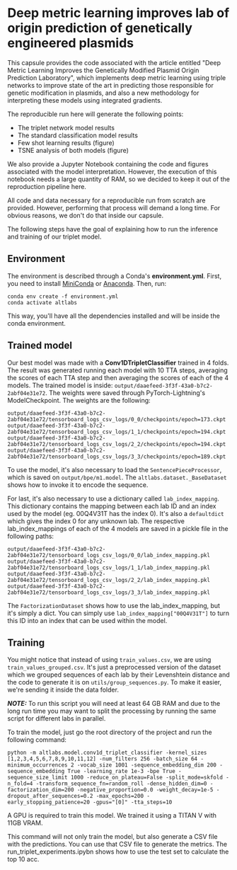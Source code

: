 # Deep metric learning improves lab of origin prediction of genetically engineered plasmids


This capsule provides the code associated with the article entitled "Deep Metric Learning Improves the Genetically Modified Plasmid Origin Prediction Laboratory", which implements deep metric learning using triple networks to improve state of the art in predicting those responsible for genetic modification in plasmids, and also a new methodology for interpreting these models using integrated gradients.

The reproducible run here will generate the following points:

- The triplet network model results
- The standard classification model results
- Few shot learning results (figure)
- TSNE analysis of both models (figure)

We also provide a Jupyter Notebook containing the code and figures associated with the model interpretation. However, the execution of this notebook needs a large quantity of RAM, so we decided to keep it out of the reproduction pipeline here.

All code and data necessary for a reproducible run from scratch are provided. However, performing that process will demand a long time. For obvious reasons, we don't do that inside our capsule. 

The following steps have the goal of explaining how to run the inference and training of our triplet model. 

## Environment

The environment is described through a Conda's **environment.yml**. First, you need to install  [MiniConda](https://docs.conda.io/en/latest/miniconda.html) or [Anaconda](https://docs.anaconda.com/anaconda/install/). Then, run:

    conda env create -f environment.yml
    conda activate altlabs

This way, you'll have all the dependencies installed and will be inside the conda environment.

## Trained model

Our best model was made with a **Conv1DTripletClassifier** trained in 4 folds. The result was generated running each model with 10 TTA steps, averaging the scores of each TTA step and then averaging the scores of each of the 4 models. The trained model is inside: `output/daaefeed-3f3f-43a0-b7c2-2abf04e31e72`. The weights were saved through PyTorch-Lightning's ModelCheckpoint. The weights are the following:

    output/daaefeed-3f3f-43a0-b7c2-2abf04e31e72/tensorboard_logs_csv_logs/0_0/checkpoints/epoch=173.ckpt
    output/daaefeed-3f3f-43a0-b7c2-2abf04e31e72/tensorboard_logs_csv_logs/1_1/checkpoints/epoch=194.ckpt
    output/daaefeed-3f3f-43a0-b7c2-2abf04e31e72/tensorboard_logs_csv_logs/2_2/checkpoints/epoch=194.ckpt
    output/daaefeed-3f3f-43a0-b7c2-2abf04e31e72/tensorboard_logs_csv_logs/3_3/checkpoints/epoch=189.ckpt

To use the model, it's also necessary to load the `SentencePieceProcessor`, which is saved on `output/bpe/m1.model`. The `altlabs.dataset._BaseDataset` shows how to invoke it to encode the sequence.

For last, it's also necessary to use a dictionary called `lab_index_mapping`. This dictionary contains the mapping between each lab ID and an index used by the model (eg. 00Q4V31T has the index 0). It's also a `defaultdict` which gives the index 0 for any unknown lab. The respective lab_index_mappings of each of the 4 models are saved in a pickle file in the following paths:

    output/daaefeed-3f3f-43a0-b7c2-2abf04e31e72/tensorboard_logs_csv_logs/0_0/lab_index_mapping.pkl
    output/daaefeed-3f3f-43a0-b7c2-2abf04e31e72/tensorboard_logs_csv_logs/1_1/lab_index_mapping.pkl
    output/daaefeed-3f3f-43a0-b7c2-2abf04e31e72/tensorboard_logs_csv_logs/2_2/lab_index_mapping.pkl
    output/daaefeed-3f3f-43a0-b7c2-2abf04e31e72/tensorboard_logs_csv_logs/3_3/lab_index_mapping.pkl

The `FactorizationDataset` shows how to use the lab_index_mapping, but it's simply a dict. You can simply use `lab_index_mapping["00Q4V31T"]` to turn this ID into an index that can be used within the model.

## Training

You might notice that instead of using `train_values.csv`, we are using `train_values_grouped.csv`. It's just a preprocessed version of the dataset which we grouped sequences of each lab by their Levenshtein distance and the code to generate it is on `utils/group_sequences.py`. To make it easier, we're sending it inside the data folder.

**_NOTE:_**  To run this script you will need at least 64 GB RAM and due to the long run time you may want to split the processing by running the same script for different labs in parallel.

To train the model, just go the root directory of the project and run the following command:

    python -m altlabs.model.conv1d_triplet_classifier -kernel_sizes [1,2,3,4,5,6,7,8,9,10,11,12] -num_filters 256 -batch_size 64 -minimum_occurrences 2 -vocab_size 1001 -sequence_embedding_dim 200 -sequence_embedding True -learning_rate 1e-3 -bpe True -sequence_size_limit 1000 -reduce_on_plateau=False -split_mode=skfold -n_fold=4 -transform_sequence_fn=random_roll -dense_hidden_dim=0 -factorization_dim=200 -negative_proportion=0.0 -weight_decay=1e-5 -dropout_after_sequences=0.2 -max_epochs=200 -early_stopping_patience=20 -gpus="[0]" -tta_steps=10

A GPU is required to train this model. We trained it using a TITAN V with 11GB VRAM.

This command will not only train the model, but also generate a CSV file with the predictions. You can use that CSV file to generate the metrics. The run_triplet_experiments.ipybn shows how to use the test set to calculate the top 10 acc.